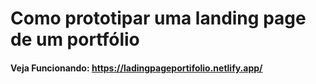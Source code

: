 # Como prototipar uma landing page de um portfólio

#### Veja Funcionando: https://ladingpageportifolio.netlify.app/

